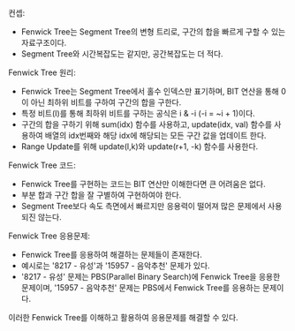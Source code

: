 컨셉: 
- Fenwick Tree는 Segment Tree의 변형 트리로, 구간의 합을 빠르게 구할 수 있는 자료구조이다. 
- Segment Tree와 시간복잡도는 같지만, 공간복잡도는 더 적다.

Fenwick Tree 원리:
- Fenwick Tree는 Segment Tree에서 홀수 인덱스만 표기하며, BIT 연산을 통해 0이 아닌 최하위 비트를 구하여 구간의 합을 구한다.
- 특정 비트(I)를 통해 최하위 비트를 구하는 공식은 i & -i (-i = ~i + 1)이다.
- 구간의 합을 구하기 위해 sum(idx) 함수를 사용하고, update(idx, val) 함수를 사용하여 배열의 idx번째와 해당 idx에 해당되는 모든 구간 값을 업데이트 한다.
- Range Update를 위해 update(l,k)와 update(r+1, -k) 함수를 사용한다.

Fenwick Tree 코드:
- Fenwick Tree를 구현하는 코드는 BIT 연산만 이해한다면 큰 어려움은 없다.
- 부분 합과 구간 합을 잘 구별하여 구현하여야 한다.
- Segment Tree보다 속도 측면에서 빠르지만 응용력이 떨어져 많은 문제에서 사용되진 않는다.

Fenwick Tree 응용문제:
- Fenwick Tree를 응용하여 해결하는 문제들이 존재한다.
- 예시로는 '8217 - 유성'과 '15957 - 음악추천' 문제가 있다.
- '8217 - 유성' 문제는 PBS(Parallel Binary Search)에 Fenwick Tree을 응용한 문제이며, '15957 - 음악추천' 문제는 PBS에서 Fenwick Tree를 응용하는 문제이다.

이러한 Fenwick Tree를 이해하고 활용하여 응용문제를 해결할 수 있다.